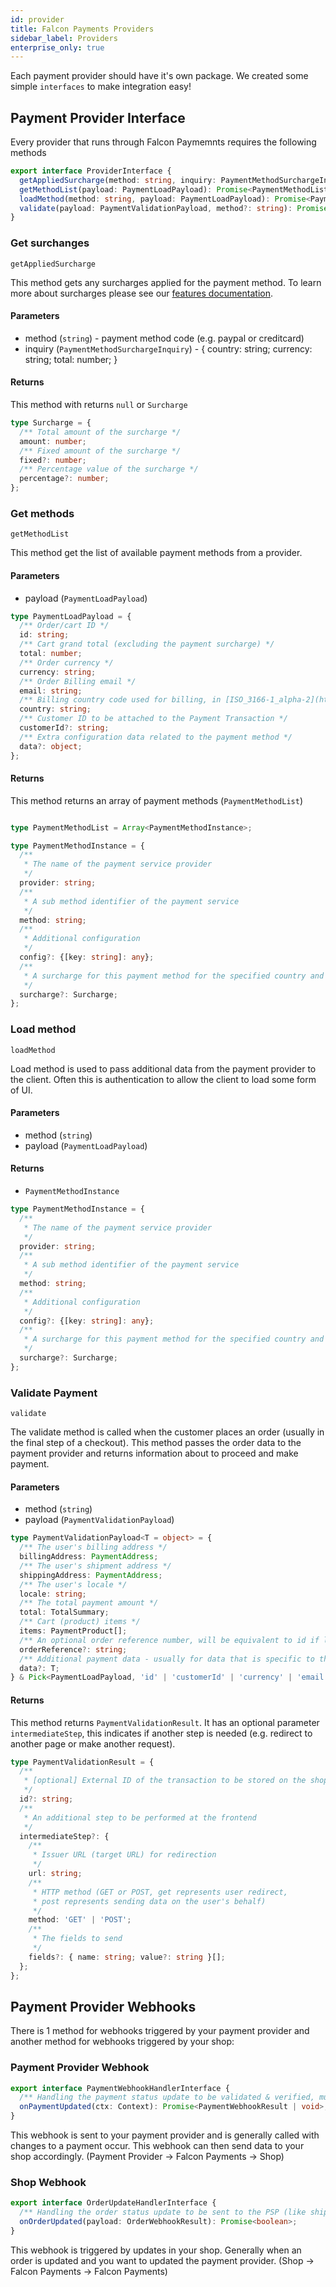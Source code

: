 ```yaml
---
id: provider
title: Falcon Payments Providers
sidebar_label: Providers
enterprise_only: true
---
```


Each payment provider should have it's own package. We created some simple `interfaces` to make integration easy!

## Payment Provider Interface

Every provider that runs through Falcon Paymemnts requires the following methods

```ts
export interface ProviderInterface {
  getAppliedSurcharge(method: string, inquiry: PaymentMethodSurchargeInquiry): null | Surcharge;
  getMethodList(payload: PaymentLoadPayload): Promise<PaymentMethodList>;
  loadMethod(method: string, payload: PaymentLoadPayload): Promise<PaymentMethodInstance>;
  validate(payload: PaymentValidationPayload, method?: string): Promise<PaymentValidationResult>;
}
```

### Get surchanges
`getAppliedSurcharge`

This method gets any surcharges applied for the payment method. To learn more about surcharges please see our [features documentation](features#surcharges).

#### Parameters
- method (`string`) - payment method code (e.g. paypal or creditcard)
- inquiry (`PaymentMethodSurchargeInquiry`) - { country: string; currency: string; total: number; }

#### Returns
This method with returns `null` or `Surcharge`

```ts
type Surcharge = {
  /** Total amount of the surcharge */
  amount: number;
  /** Fixed amount of the surcharge */
  fixed?: number;
  /** Percentage value of the surcharge */
  percentage?: number;
};
```

### Get methods
`getMethodList`

This method get the list of available payment methods from a provider.

#### Parameters
- payload (`PaymentLoadPayload`) 

```ts
type PaymentLoadPayload = {
  /** Order/cart ID */
  id: string;
  /** Cart grand total (excluding the payment surcharge) */
  total: number;
  /** Order currency */
  currency: string;
  /** Order Billing email */
  email: string;
  /** Billing country code used for billing, in [ISO_3166-1_alpha-2](https://en.wikipedia.org/wiki/ISO_3166-1_alpha-2) format */
  country: string;
  /** Customer ID to be attached to the Payment Transaction */
  customerId?: string;
  /** Extra configuration data related to the payment method */
  data?: object;
};
```

#### Returns
This method returns an array of payment methods (`PaymentMethodList`)

```ts

type PaymentMethodList = Array<PaymentMethodInstance>;

type PaymentMethodInstance = {
  /**
   * The name of the payment service provider
   */
  provider: string;
  /**
   * A sub method identifier of the payment service
   */
  method: string;
  /**
   * Additional configuration
   */
  config?: {[key: string]: any};
  /**
   * A surcharge for this payment method for the specified country and currency
   */
  surcharge?: Surcharge;
};
```

### Load method
`loadMethod`

Load method is used to pass additional data from the payment provider to the client. Often this is authentication to allow the client to load some form of UI.

#### Parameters

- method (`string`)
- payload (`PaymentLoadPayload`)

#### Returns

- `PaymentMethodInstance`

```ts
type PaymentMethodInstance = {
  /**
   * The name of the payment service provider
   */
  provider: string;
  /**
   * A sub method identifier of the payment service
   */
  method: string;
  /**
   * Additional configuration
   */
  config?: {[key: string]: any};
  /**
   * A surcharge for this payment method for the specified country and currency
   */
  surcharge?: Surcharge;
};

```

### Validate Payment
`validate`

The validate method is called when the customer places an order (usually in the final step of a checkout). This method passes the order data to the payment provider and returns information about to proceed and make payment.

#### Parameters

- method (`string`)
- payload (`PaymentValidationPayload`)

```ts
type PaymentValidationPayload<T = object> = {
  /** The user's billing address */
  billingAddress: PaymentAddress;
  /** The user's shipment address */
  shippingAddress: PaymentAddress;
  /** The user's locale */
  locale: string;
  /** The total payment amount */
  total: TotalSummary;
  /** Cart (product) items */
  items: PaymentProduct[];
  /** An optional order reference number, will be equivalent to id if left out */
  orderReference?: string;
  /** Additional payment data - usually for data that is specific to that provider */
  data?: T;
} & Pick<PaymentLoadPayload, 'id' | 'customerId' | 'currency' | 'email'> ;

```

#### Returns

This method returns `PaymentValidationResult`. It has an optional parameter `intermediateStep`, this indicates if another step is needed (e.g. redirect to another page or make another request).

```ts
type PaymentValidationResult = {
  /**
   * [optional] External ID of the transaction to be stored on the shop backend
   */
  id?: string;
  /**
   * An additional step to be performed at the frontend
   */
  intermediateStep?: {
    /**
     * Issuer URL (target URL) for redirection
     */
    url: string;
    /**
     * HTTP method (GET or POST, get represents user redirect,
     * post represents sending data on the user's behalf)
     */
    method: 'GET' | 'POST';
    /**
     * The fields to send
     */
    fields?: { name: string; value?: string }[];
  };
};
```

## Payment Provider Webhooks

There is 1 method for webhooks triggered by your payment provider and another method for webhooks triggered by your shop:

### Payment Provider Webhook

```ts
export interface PaymentWebhookHandlerInterface {
  /** Handling the payment status update to be validated & verified, must return a result to be sent to the shop backend */
  onPaymentUpdated(ctx: Context): Promise<PaymentWebhookResult | void>;
}
```

This webhook is sent to your payment provider and is generally called with changes to a payment occur. This webhook can then send data to your shop accordingly.
(Payment Provider -> Falcon Payments -> Shop)

### Shop Webhook
```ts
export interface OrderUpdateHandlerInterface {
  /** Handling the order status update to be sent to the PSP (like shipments or refunds) */
  onOrderUpdated(payload: OrderWebhookResult): Promise<boolean>;
}
```
This webhook is triggered by updates in your shop. Generally when an order is updated and you want to updated the payment provider.
(Shop -> Falcon Payments -> Falcon Payments)

